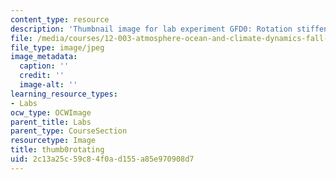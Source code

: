 ```yaml
---
content_type: resource
description: 'Thumbnail image for lab experiment GFD0: Rotation stiffens fluids.'
file: /media/courses/12-003-atmosphere-ocean-and-climate-dynamics-fall-2008/2c13a25c59c84f0ad155a85e970908d7_thumb0rotating.jpg
file_type: image/jpeg
image_metadata:
  caption: ''
  credit: ''
  image-alt: ''
learning_resource_types:
- Labs
ocw_type: OCWImage
parent_title: Labs
parent_type: CourseSection
resourcetype: Image
title: thumb0rotating
uid: 2c13a25c-59c8-4f0a-d155-a85e970908d7
---
```

